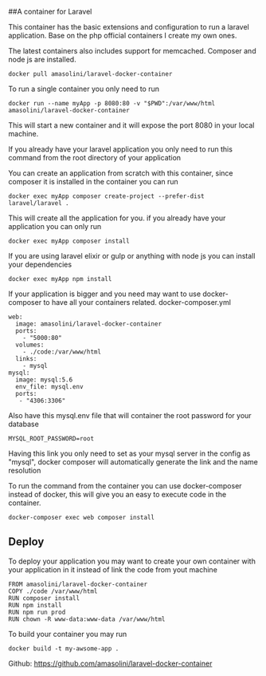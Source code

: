 ##A container for Laravel

This container has the basic extensions and configuration to run a laravel application. Base on the php official containers I create my own ones.

The latest containers also includes support for memcached. Composer and node js are installed.

    docker pull amasolini/laravel-docker-container

To run a single container you only need to run

    docker run --name myApp -p 8080:80 -v "$PWD":/var/www/html amasolini/laravel-docker-container
 


 This will start a new container and it will expose the port 8080 in your local machine.

If you already have your laravel application you only need to run this command from the root directory of your application

You can create an application from scratch with this container, since composer it is installed in the container you can run

    docker exec myApp composer create-project --prefer-dist laravel/laravel .

 This will create all the application for you.
 if you already have your application you can only run 

    docker exec myApp composer install
 If you are using laravel elixir or gulp or anything with node js you can install your dependencies

    docker exec myApp npm install
 
 If your application is bigger and you need may want to use docker-composer to have all your containers related.
 docker-composer.yml 

    web:
      image: amasolini/laravel-docker-container
      ports:
        - "5000:80"
      volumes:
        - ./code:/var/www/html
      links:
        - mysql
    mysql:
      image: mysql:5.6
      env_file: mysql.env
      ports:
       - "4306:3306"
Also have this mysql.env file that will container the root password for your database

    MYSQL_ROOT_PASSWORD=root


Having this link you only need to set as your mysql server in the config as "mysql", docker composer will automatically generate the link and the name resolution

To run the command from the container you can use docker-composer instead of docker, this will give you an easy to execute code in the container. 

    docker-composer exec web composer install

## Deploy 
To deploy your application you may want to create your own container with your application in it instead of link the code from yout machine

    FROM amasolini/laravel-docker-container
    COPY ./code /var/www/html
    RUN composer install
    RUN npm install
    RUN npm run prod
    RUN chown -R www-data:www-data /var/www/html

To build your container you may run

    docker build -t my-awsome-app .




Github: https://github.com/amasolini/laravel-docker-container

